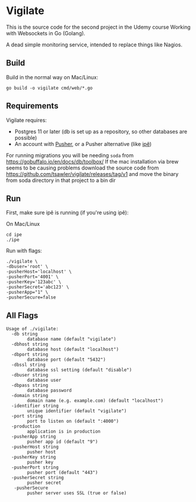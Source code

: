 
# Vigilate

This is the source code for the second project in the Udemy course Working with Websockets in Go (Golang).

A dead simple monitoring service, intended to replace things like Nagios.

## Build

Build in the normal way on Mac/Linux:

```
go build -o vigilate cmd/web/*.go
```

## Requirements

Vigilate requires:
- Postgres 11 or later (db is set up as a repository, so other databases are possible)
- An account with [Pusher](https://pusher.com/), or a Pusher alternative
(like [ipê](https://github.com/dimiro1/ipe))

For running migrations you will be needing `soda` from https://gobuffalo.io/en/docs/db/toolbox/
If the mac installation via brew seems to be causing problems download the source code from
https://github.com/tsawler/vigilate/releases/tag/v1 and move the binary from soda directory in that project to a bin dir

## Run

First, make sure ipê is running (if you're using ipê):

On Mac/Linux
```
cd ipe
./ipe
```

Run with flags:

```
./vigilate \
-dbuser='root' \
-pusherHost='localhost' \
-pusherPort='4001' \
-pusherKey='123abc' \
-pusherSecret='abc123' \
-pusherApp="1" \
-pusherSecure=false
```

## All Flags

```
Usage of ./vigilate:
  -db string
        database name (default "vigilate")
  -dbhost string
        database host (default "localhost")
  -dbport string
        database port (default "5432")
  -dbssl string
        database ssl setting (default "disable")
  -dbuser string
        database user
  -dbpass string
        database password
  -domain string
        domain name (e.g. example.com) (default "localhost")
  -identifier string
        unique identifier (default "vigilate")
  -port string
        port to listen on (default ":4000")
  -production
        application is in production
  -pusherApp string
        pusher app id (default "9")
  -pusherHost string
        pusher host
  -pusherKey string
        pusher key
  -pusherPort string
        pusher port (default "443")
  -pusherSecret string
        pusher secret
   -pusherSecure
        pusher server uses SSL (true or false)
```
